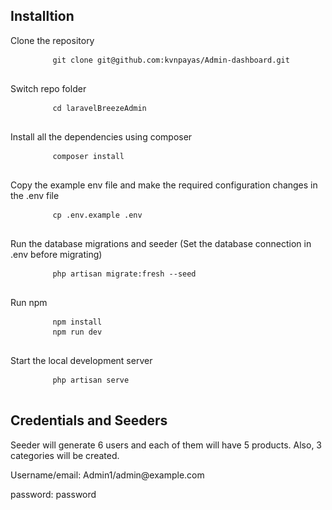 ## Installtion

<p>Clone the repository</p>  
<div class="snippet-clipboard-content notranslate position-relative overflow-auto">
    <pre class="notranslate">
        <code>git clone git@github.com:kvnpayas/Admin-dashboard.git</code>
    </pre>
</div>

<p>Switch repo folder</p>
<div class="snippet-clipboard-content notranslate position-relative overflow-auto">
    <pre class="notranslate">
        <code>cd laravelBreezeAdmin</code>
    </pre>
</div>

<p>Install all the dependencies using composer</p>
<div class="snippet-clipboard-content notranslate position-relative overflow-auto">
    <pre class="notranslate">
        <code>composer install</code>
    </pre>
</div>

<p>Copy the example env file and make the required configuration changes in the .env file</p>
<div class="snippet-clipboard-content notranslate position-relative overflow-auto">
    <pre class="notranslate">
        <code>cp .env.example .env</code>
    </pre>
</div>

<p>Run the database migrations and seeder (Set the database connection in .env before migrating)</p>
<div class="snippet-clipboard-content notranslate position-relative overflow-auto">
    <pre class="notranslate">
        <code>php artisan migrate:fresh --seed</code>
    </pre>
</div>

<p>Run npm</p>
<div class="snippet-clipboard-content notranslate position-relative overflow-auto">
    <pre class="notranslate">
        <code>npm install</code>
        <code>npm run dev</code>
    </pre>
</div>

<p>Start the local development server</p>
<div class="snippet-clipboard-content notranslate position-relative overflow-auto">
    <pre class="notranslate">
        <code>php artisan serve</code>
    </pre>
</div>

## Credentials and Seeders

<p>Seeder will generate 6 users and each of them will have 5 products. Also, 3 categories will be created.</p>
<p>Username/email: Admin1/admin@example.com</p>
<p>password: password</p>
